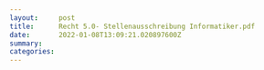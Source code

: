 ```yaml
---
layout:     post
title:      Recht 5.0- Stellenausschreibung Informatiker.pdf
date:       2022-01-08T13:09:21.020897600Z
summary:    
categories: 
---
```


<object data="{{ site.url }}/pdfs/Recht 5.0- Stellenausschreibung Informatiker.pdf" width="650" height="800" type='application/pdf'></object>
